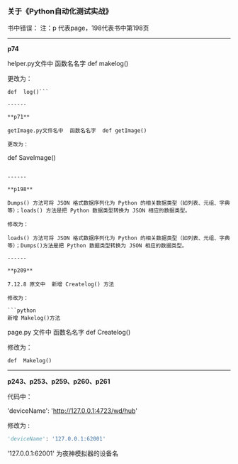 ### 关于《Python自动化测试实战》

书中错误：
注：p 代表page，198代表书中第198页

------

**p74**

helper.py文件中   函数名名字  def makelog()

更改为：

```
def  log()```

------

**p71**

getImage.py文件名中  函数名名字  def getImage() 

更改为：

```
def  SaveImage()
```

------

**p198**

Dumps() 方法可将 JSON 格式数据序列化为 Python 的相关数据类型（如列表、元组、字典等）；loads() 方法是把 Python 数据类型转换为 JSON 相应的数据类型。

修改为：

loads() 方法可将 JSON 格式数据序列化为 Python 的相关数据类型（如列表、元组、字典等）；Dumps()方法是把 Python 数据类型转换为 JSON 相应的数据类型。

------

**p209**

7.12.8 原文中  新增 Createlog() 方法

修改为： 

```python
新增 Makelog()方法
```

page.py 文件中    函数名名字  def  Createlog()   

修改为：  

```
def  Makelog()
```

------

**p243、p253、p259、p260、p261**

代码中：

'deviceName': 'http://127.0.0.1:4723/wd/hub'

修改为 :

```python
'deviceName': '127.0.0.1:62001'
```

'127.0.0.1:62001' 为夜神模拟器的设备名

